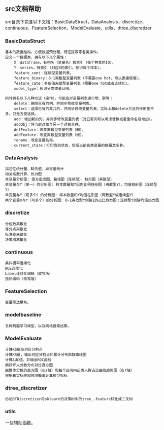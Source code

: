 ## src文档帮助

src目录下包含以下文档：BasicDataStruct，DataAnalysis，discretize，continuous，FeatureSelection，ModelEvaluate，utils，dtree_discretizer

### BasicDataStruct
    基本的数据结构，方便数据预处理、特征提取等各类操作。
    定义一个数据类，拥有以下几个属性：
        X：dataframe，有列名（变量名）和索引（每个样本的ID）。
        Y：series，有索引（对应X的索引，标识每个样本）。
        feature_cont：连续型变量列表。
        feature_binary：0-1离散型变量列表（不需要one hot，可以直接使用）。
        feature_cate：多取值离散型变量列表（需要one hot或者连续化）。
        model_type：标识分类或者回归。
    
    同时拥有以下几种方法（操作），可能会对变量列表进行增、删等：
        delete：删除已有的列，并同步修改变量列表。
        select：选择已有的某几列，并同步修改变量列表，实际上和delete方法的作用差不多，只是方便选择。
        add：增加新的列，并同步修改变量列表（对已有列可以考虑替换或者重命名后增加）。
        addObj：将当前对象与另一个对象合并。
        delFeature：改变离散型变量列表（删）。
        addFeature：改变离散型变量列表（增）。
        rename：改变变量名称。
        current_state：打印当前状态，包括当前各类变量的数量及名称。

### DataAnalysis
    描述性统计量、缺失值、异常值统计
    相关系数计算、热力图
    单变量分析图: 直方密度图、箱线图（连续型），柱形图（离散型）
    单变量与Y（单一）的分析图: 样本数量和Y组内比例柱形图（离散型Y），均值柱形图（连续型Y）
    单变量与Y（可多个）的分析图: 样本数量和Y均值柱形图（离散型Y或连续型Y）
    两个变量X与Y（可多个）的分析图: 0-1离散型Y创建1的占比热力图；连续型Y创建均值热力图

### discretize
    分位数离散化
    等分点离散化
    标准差离散化
    决策树离散化

### continuous
    条件概率连续化
    WOE连续化
    Label连续化编码（改写版）
    独热编码（改写版）

### FeatureSelection
	变量筛选模块。

### modelbaseline
    五种机器学习模型，以及网格搜索结果。


### ModelEvaluate
    计算KS值及对应分割点
    计算KS值，输出对应分割点和累计分布函数曲线图
    计算AUC值，并输出ROC曲线
    画好坏人分数分布对比直方图
    画整体分数的直方图（左Y轴）和每个区间内正类人群占比曲线趋势图（右Y轴）
    根据真实标签和预测概率计算模型指标

### dtree_discretizer
	协助DTDiscretizer将sklearn的决策树中的tree_.feature转化成二叉树

### utils
一些辅助函数。